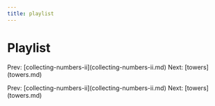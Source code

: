 ```yaml
---
title: playlist
---
```


# Playlist

Prev:
\[collecting-numbers-ii](collecting-numbers-ii.md)
Next: \[towers](towers.md)

Prev:
\[collecting-numbers-ii](collecting-numbers-ii.md)
Next: \[towers](towers.md)
